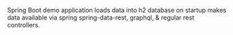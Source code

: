 Spring Boot demo application
loads data into h2 database on startup
makes data available via spring spring-data-rest, graphql, & regular rest controllers.


